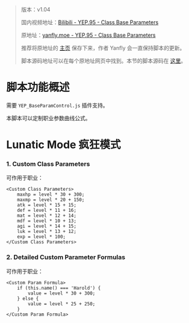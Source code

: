 > 版本：v1.04
>
> 国内视频地址：[Bilibili - YEP.95 - Class Base Parameters](https://www.bilibili.com/video/av3174787/#page=100)
>
> 原地址：[yanfly.moe - YEP.95 - Class Base Parameters](http://yanfly.moe/2016/04/24/yep-95-class-base-parameters/)
> 
> 推荐将原地址的 [主页](http://yanfly.moe/yep/) 保存下来，作者 Yanfly 会一直保持脚本的更新。
> 
> 脚本源码地址可以在每个原地址网页中找到。本节的脚本源码在 [这里](https://www.dropbox.com/s/5xbpvzo5z2m86to/YEP_X_ClassBaseParam.js?dl=0)。

# 脚本功能概述

需要 `YEP_BaseParamControl.js` 插件支持。

本脚本可以定制职业参数曲线公式。

# Lunatic Mode 疯狂模式

### 1. Custom Class Parameters

可作用于职业：
```
<Custom Class Parameters>
    maxhp = level * 30 + 300;
    maxmp = level * 20 + 150;
    atk = level * 15 + 15;
    def = level * 11 + 16;
    mat = level * 12 + 14;
    mdf = level * 10 + 13;
    agi = level * 14 + 15;
    luk = level * 13 + 12;
    exp = level * 100;
</Custom Class Parameters>
```

### 2. Detailed Custom Parameter Formulas

可作用于职业：
```
<Custom Param Formula>
    if (this.name() === 'Harold') {
        value = level * 30 + 300;
    } else {
        value = level * 25 + 250;
    }
</Custom Param Formula>
```
